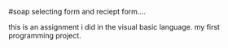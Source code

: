 #soap selecting form and reciept form....

this is an assignment i did in the visual basic language.
my first programming project. 

